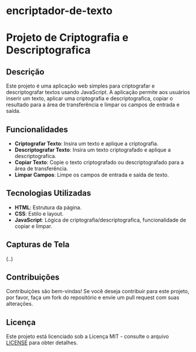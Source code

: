 # encriptador-de-texto
# Projeto de Criptografia e Descriptografica

## Descrição

Este projeto é uma aplicação web simples para criptografar e descriptografar textos usando JavaScript. A aplicação permite aos usuários inserir um texto, aplicar uma criptografia e descriptografica, copiar o resultado para a área de transferência e limpar os campos de entrada e saída.

## Funcionalidades

- **Criptografar Texto**: Insira um texto e aplique a criptografia.
- **Descriptografar Texto**: Insira um texto criptografado e aplique a descriptografica.
- **Copiar Texto**: Copie o texto criptografado ou descriptografado para a área de transferência.
- **Limpar Campos**: Limpe os campos de entrada e saída de texto.

## Tecnologias Utilizadas

- **HTML**: Estrutura da página.
- **CSS**: Estilo e layout.
- **JavaScript**: Lógica de criptografia/descriptografica, funcionalidade de copiar e limpar.

## Capturas de Tela
(..)

## Contribuições

Contribuições são bem-vindas! Se você deseja contribuir para este projeto, por favor, faça um fork do repositório e envie um pull request com suas alterações.

## Licença

Este projeto está licenciado sob a Licença MIT - consulte o arquivo [LICENSE](LICENSE) para obter detalhes.
